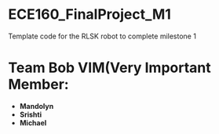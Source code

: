 # ECE160_FinalProject_M1
 Template code for the RLSK robot to complete milestone 1

# Team Bob VIM(Very Important Member:
- **Mandolyn** 
- **Srishti** 
- **Michael**


